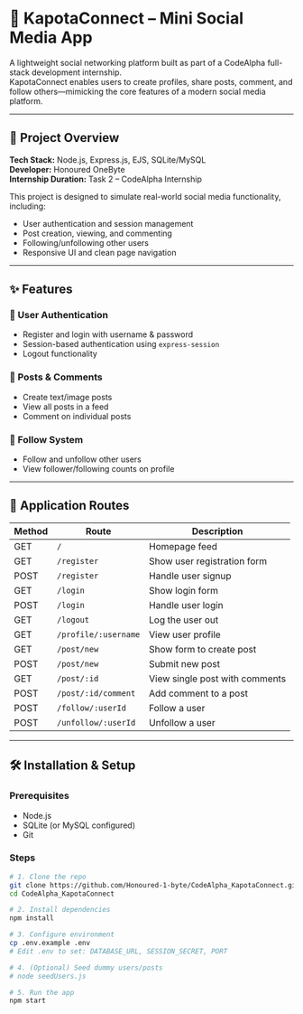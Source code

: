 # 📱 KapotaConnect – Mini Social Media App

A lightweight social networking platform built as part of a CodeAlpha full-stack development internship.  
KapotaConnect enables users to create profiles, share posts, comment, and follow others—mimicking the core features of a modern social media platform.

---

## 📌 Project Overview

**Tech Stack:** Node.js, Express.js, EJS, SQLite/MySQL  
**Developer:** Honoured OneByte  
**Internship Duration:** Task 2 – CodeAlpha Internship

This project is designed to simulate real-world social media functionality, including:

- User authentication and session management  
- Post creation, viewing, and commenting  
- Following/unfollowing other users  
- Responsive UI and clean page navigation

---

## ✨ Features

### 👤 User Authentication
- Register and login with username & password
- Session-based authentication using `express-session`
- Logout functionality

### 📝 Posts & Comments
- Create text/image posts
- View all posts in a feed
- Comment on individual posts

### 🔗 Follow System
- Follow and unfollow other users
- View follower/following counts on profile

---

## 🚦 Application Routes

| Method | Route                    | Description                      |
|--------|--------------------------|----------------------------------|
| GET    | `/`                      | Homepage feed                    |
| GET    | `/register`              | Show user registration form      |
| POST   | `/register`              | Handle user signup               |
| GET    | `/login`                 | Show login form                  |
| POST   | `/login`                 | Handle user login                |
| GET    | `/logout`                | Log the user out                 |
| GET    | `/profile/:username`     | View user profile                |
| GET    | `/post/new`              | Show form to create post         |
| POST   | `/post/new`              | Submit new post                  |
| GET    | `/post/:id`              | View single post with comments   |
| POST   | `/post/:id/comment`      | Add comment to a post            |
| POST   | `/follow/:userId`        | Follow a user                    |
| POST   | `/unfollow/:userId`      | Unfollow a user                  |

---

## 🛠️ Installation & Setup

### Prerequisites
- Node.js
- SQLite (or MySQL configured)
- Git

### Steps

```bash
# 1. Clone the repo
git clone https://github.com/Honoured-1-byte/CodeAlpha_KapotaConnect.git
cd CodeAlpha_KapotaConnect

# 2. Install dependencies
npm install

# 3. Configure environment
cp .env.example .env
# Edit .env to set: DATABASE_URL, SESSION_SECRET, PORT

# 4. (Optional) Seed dummy users/posts
# node seedUsers.js

# 5. Run the app
npm start
